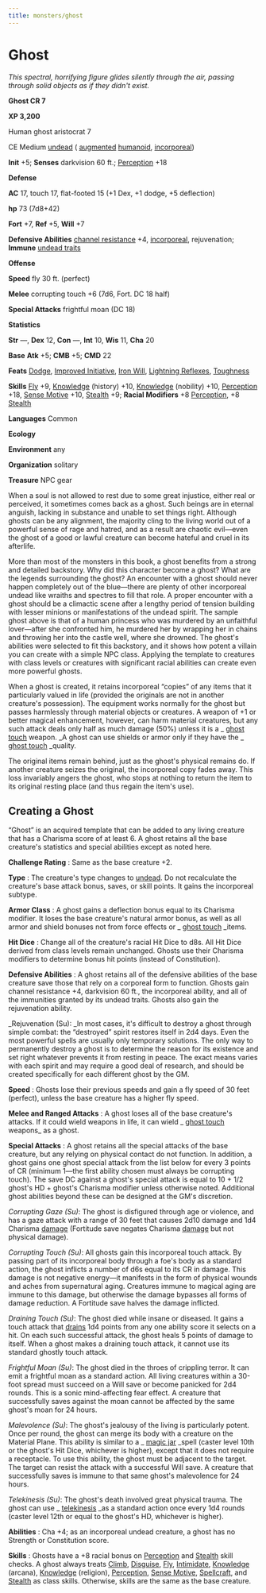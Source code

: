```yaml
---
title: monsters/ghost
---
```

# Ghost

_This spectral, horrifying figure glides silently through the air, passing through solid objects as if they didn't exist._

**Ghost CR 7**

**XP 3,200**

Human ghost aristocrat 7

CE Medium [undead](creatureTypes.md#_undead) ( [augmented](creatureTypes.md#_augmented-subtype) [humanoid](creatureTypes.md#_humanoid), [incorporeal](creatureTypes.md#_incorporeal-subtype))

**Init** +5; **Senses** darkvision 60 ft.; [Perception](../skills/perception.md#_perception) +18

**Defense**

**AC** 17, touch 17, flat-footed 15 (+1 Dex, +1 dodge, +5 deflection)

**hp** 73 (7d8+42)

**Fort** +7, **Ref** +5, **Will** +7

**Defensive Abilities** [channel resistance](universalMonsterRules.md#_channel-resistance) +4, [incorporeal](universalMonsterRules.md#_incorporeal), rejuvenation; **Immune** [undead traits](universalMonsterRules.md#_undead-traits)

**Offense**

**Speed** fly 30 ft. (perfect)

**Melee** corrupting touch +6 (7d6, Fort. DC 18 half)

**Special Attacks** frightful moan (DC 18)

**Statistics**

**Str** —, **Dex** 12, **Con** —, **Int** 10, **Wis** 11, **Cha** 20

**Base**  **Atk** +5; **CMB** +5; **CMD** 22

**Feats** [Dodge](../feats.md#_dodge), [Improved Initiative](../feats.md#_improved-initiative), [Iron Will](../feats.md#_iron-will), [Lightning Reflexes](../feats.md#_lightning-reflexes), [Toughness](../feats.md#_toughness)

**Skills** [Fly](../skills/fly.md#_fly) +9, [Knowledge](../skills/knowledge.md#_knowledge) (history) +10, [Knowledge](../skills/knowledge.md#_knowledge) (nobility) +10, [Perception](../skills/perception.md#_perception) +18, [Sense Motive](../skills/senseMotive.md#_sense-motive) +10, [Stealth](../skills/stealth.md#_stealth) +9; **Racial Modifiers** +8 [Perception](../skills/perception.md#_perception), +8 [Stealth](../skills/stealth.md#_stealth)

**Languages** Common

**Ecology**

**Environment** any

**Organization** solitary

**Treasure** NPC gear

When a soul is not allowed to rest due to some great injustice, either real or perceived, it sometimes comes back as a ghost. Such beings are in eternal anguish, lacking in substance and unable to set things right. Although ghosts can be any alignment, the majority cling to the living world out of a powerful sense of rage and hatred, and as a result are chaotic evil—even the ghost of a good or lawful creature can become hateful and cruel in its afterlife.

More than most of the monsters in this book, a ghost benefits from a strong and detailed backstory. Why did this character become a ghost? What are the legends surrounding the ghost? An encounter with a ghost should never happen completely out of the blue—there are plenty of other incorporeal undead like wraiths and spectres to fill that role. A proper encounter with a ghost should be a climactic scene after a lengthy period of tension building with lesser minions or manifestations of the undead spirit. The sample ghost above is that of a human princess who was murdered by an unfaithful lover—after she confronted him, he murdered her by wrapping her in chains and throwing her into the castle well, where she drowned. The ghost's abilities were selected to fit this backstory, and it shows how potent a villain you can create with a simple NPC class. Applying the template to creatures with class levels or creatures with significant racial abilities can create even more powerful ghosts.

When a ghost is created, it retains incorporeal “copies” of any items that it particularly valued in life (provided the originals are not in another creature's possession). The equipment works normally for the ghost but passes harmlessly through material objects or creatures. A weapon of +1 or better magical enhancement, however, can harm material creatures, but any such attack deals only half as much damage (50%) unless it is a _ [ghost touch](../magicItems/weapons.md#_weapons-ghost-touch) weapon. _A ghost can use shields or armor only if they have the _ [ghost touch](../magicItems/weapons.md#_weapons-ghost-touch) _quality.

The original items remain behind, just as the ghost's physical remains do. If another creature seizes the original, the incorporeal copy fades away. This loss invariably angers the ghost, who stops at nothing to return the item to its original resting place (and thus regain the item's use).

## Creating a Ghost

“Ghost” is an acquired template that can be added to any living creature that has a Charisma score of at least 6. A ghost retains all the base creature's statistics and special abilities except as noted here.

**Challenge Rating** : Same as the base creature +2.

**Type** : The creature's type changes to [undead](creatureTypes.md#_undead). Do not recalculate the creature's base attack bonus, saves, or skill points. It gains the incorporeal subtype.

**Armor Class** : A ghost gains a deflection bonus equal to its Charisma modifier. It loses the base creature's natural armor bonus, as well as all armor and shield bonuses not from force effects or _ [ghost touch](../magicItems/weapons.md#_weapons-ghost-touch) _items.

**Hit Dice** : Change all of the creature's racial Hit Dice to d8s. All Hit Dice derived from class levels remain unchanged. Ghosts use their Charisma modifiers to determine bonus hit points (instead of Constitution).

**Defensive Abilities** : A ghost retains all of the defensive abilities of the base creature save those that rely on a corporeal form to function. Ghosts gain channel resistance +4, darkvision 60 ft., the incorporeal ability, and all of the immunities granted by its undead traits. Ghosts also gain the rejuvenation ability.

_Rejuvenation (Su): _In most cases, it's difficult to destroy a ghost through simple combat: the “destroyed” spirit restores itself in 2d4 days. Even the most powerful spells are usually only temporary solutions. The only way to permanently destroy a ghost is to determine the reason for its existence and set right whatever prevents it from resting in peace. The exact means varies with each spirit and may require a good deal of research, and should be created specifically for each different ghost by the GM.

**Speed** : Ghosts lose their previous speeds and gain a fly speed of 30 feet (perfect), unless the base creature has a higher fly speed.

**Melee and Ranged Attacks** : A ghost loses all of the base creature's attacks. If it could wield weapons in life, it can wield _ [ghost touch](../magicItems/weapons.md#_weapons-ghost-touch) weapons_ as a ghost.

**Special Attacks** : A ghost retains all the special attacks of the base creature, but any relying on physical contact do not function. In addition, a ghost gains one ghost special attack from the list below for every 3 points of CR (minimum 1—the first ability chosen must always be corrupting touch). The save DC against a ghost's special attack is equal to 10 + 1/2 ghost's HD + ghost's Charisma modifier unless otherwise noted. Additional ghost abilities beyond these can be designed at the GM's discretion.

_Corrupting Gaze (Su)_: The ghost is disfigured through age or violence, and has a gaze attack with a range of 30 feet that causes 2d10 damage and 1d4 Charisma [damage](universalMonsterRules.md#_ability-damage-and-drain) (Fortitude save negates Charisma [damage](universalMonsterRules.md#_ability-damage-and-drain) but not physical damage).

  
  

_Corrupting Touch (Su)_: All ghosts gain this incorporeal touch attack. By passing part of its incorporeal body through a foe's body as a standard action, the ghost inflicts a number of d6s equal to its CR in damage. This damage is not negative energy—it manifests in the form of physical wounds and aches from supernatural aging. Creatures immune to magical aging are immune to this damage, but otherwise the damage bypasses all forms of damage reduction. A Fortitude save halves the damage inflicted.

  
  

_Draining Touch (Su)_: The ghost died while insane or diseased. It gains a touch attack that [drains](universalMonsterRules.md#_ability-damage-and-drain) 1d4 points from any one ability score it selects on a hit. On each such successful attack, the ghost heals 5 points of damage to itself. When a ghost makes a draining touch attack, it cannot use its standard ghostly touch attack.

  
  

_Frightful Moan (Su)_: The ghost died in the throes of crippling terror. It can emit a frightful moan as a standard action. All living creatures within a 30-foot spread must succeed on a Will save or become panicked for 2d4 rounds. This is a sonic mind-affecting fear effect. A creature that successfully saves against the moan cannot be affected by the same ghost's moan for 24 hours.

  
  

_Malevolence (Su)_: The ghost's jealousy of the living is particularly potent. Once per round, the ghost can merge its body with a creature on the Material Plane. This ability is similar to a _ [magic jar](../spells/magicJar.md#_magic-jar) _spell (caster level 10th or the ghost's Hit Dice, whichever is higher), except that it does not require a receptacle. To use this ability, the ghost must be adjacent to the target. The target can resist the attack with a successful Will save. A creature that successfully saves is immune to that same ghost's malevolence for 24 hours.

  
  

_Telekinesis (Su)_: The ghost's death involved great physical trauma. The ghost can use _ [telekinesis](../spells/telekinesis.md#_telekinesis) _as a standard action once every 1d4 rounds (caster level 12th or equal to the ghost's HD, whichever is higher).

**Abilities** : Cha +4; as an incorporeal undead creature, a ghost has no Strength or Constitution score.

**Skills** : Ghosts have a +8 racial bonus on [Perception](../skills/perception.md#_perception) and [Stealth](../skills/stealth.md#_stealth) skill checks. A ghost always treats [Climb](../skills/climb.md#_climb), [Disguise](../skills/disguise.md#_disguise), [Fly](../skills/fly.md#_fly), [Intimidate](../skills/intimidate.md#_intimidate), [Knowledge](../skills/knowledge.md#_knowledge) (arcana), [Knowledge](../skills/knowledge.md#_knowledge) (religion), [Perception](../skills/perception.md#_perception), [Sense Motive](../skills/senseMotive.md#_sense-motive), [Spellcraft](../skills/spellcraft.md#_spellcraft), and [Stealth](../skills/stealth.md#_stealth) as class skills. Otherwise, skills are the same as the base creature.

